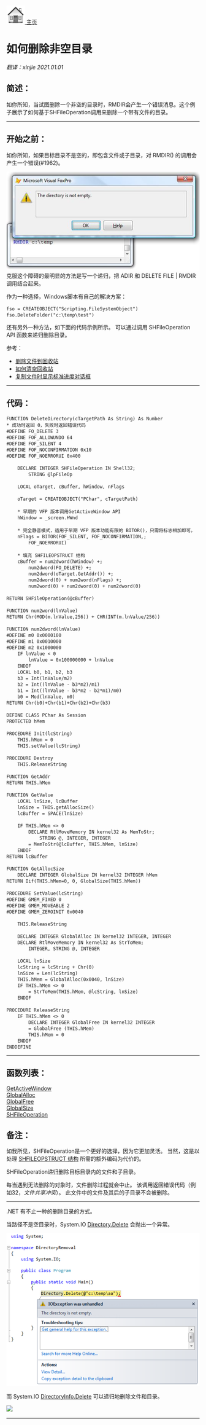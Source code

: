 [<img src="../images/home.png"> 主页 ](https://github.com/VFP9/Win32API)  

# 如何删除非空目录
_翻译：xinjie  2021.01.01_

## 简述：
如你所知，当试图删除一个非空的目录时，RMDIR会产生一个错误消息。这个例子展示了如何基于SHFileOperation调用来删除一个带有文件的目录。  
***  


## 开始之前：
如你所知，如果目标目录不是空的，即包含文件或子目录，对 RMDIR() 的调用会产生一个错误(#1962)。  

![](../images/dirisnotempty.jpg)  
克服这个障碍的最明显的方法是写一个递归，把 ADIR 和 DELETE FILE | RMDIR 调用结合起来。  

作为一种选择，Windows脚本有自己的解决方案：
```foxpro
fso = CREATEOBJECT("Scripting.FileSystemObject")  
fso.DeleteFolder("c:\temp\test")
```

还有另外一种方法，如下面的代码示例所示。 可以通过调用 SHFileOperation API 函数来递归删除目录。  

参考：

* [删除文件到回收站](sample_321.md)  
* [如何清空回收站](sample_301.md)  
* [复制文件时显示标准进度对话框](sample_508.md)  
  
***  


## 代码：
```foxpro  
FUNCTION DeleteDirectory(cTargetPath As String) As Number
* 成功时返回 0，失败时返回错误代码
#DEFINE FO_DELETE 3
#DEFINE FOF_ALLOWUNDO 64
#DEFINE FOF_SILENT 4
#DEFINE FOF_NOCONFIRMATION 0x10
#DEFINE FOF_NOERRORUI 0x400

	DECLARE INTEGER SHFileOperation IN Shell32;
		STRING @lpFileOp

	LOCAL oTarget, cBuffer, hWindow, nFlags

	oTarget = CREATEOBJECT("PChar", cTargetPath)
	
	* 早期的 VFP 版本调用GetActiveWindow API
	hWindow = _screen.HWnd

	* 完全静音模式，适用于早期 VFP 版本功能有限的 BITOR()，只需将标志相加即可。
	nFlags = BITOR(FOF_SILENT, FOF_NOCONFIRMATION,;
		FOF_NOERRORUI)

	* 填充 SHFILEOPSTRUCT 结构
	cBuffer = num2dword(hWindow) +;
		num2dword(FO_DELETE) +;
		num2dword(oTarget.GetAddr()) +;
		num2dword(0) + num2word(nFlags) +;
		num2word(0) + num2dword(0) + num2dword(0)

RETURN SHFileOperation(@cBuffer)

FUNCTION num2word(lnValue)
RETURN Chr(MOD(m.lnValue,256)) + CHR(INT(m.lnValue/256))

FUNCTION num2dword(lnValue)
#DEFINE m0 0x0000100
#DEFINE m1 0x0010000
#DEFINE m2 0x1000000
	IF lnValue < 0
		lnValue = 0x100000000 + lnValue
	ENDIF
	LOCAL b0, b1, b2, b3
	b3 = Int(lnValue/m2)
	b2 = Int((lnValue - b3*m2)/m1)
	b1 = Int((lnValue - b3*m2 - b2*m1)/m0)
	b0 = Mod(lnValue, m0)
RETURN Chr(b0)+Chr(b1)+Chr(b2)+Chr(b3)

DEFINE CLASS PChar As Session
PROTECTED hMem

PROCEDURE Init(lcString)
	THIS.hMem = 0
	THIS.setValue(lcString)

PROCEDURE Destroy
	THIS.ReleaseString

FUNCTION GetAddr
RETURN THIS.hMem

FUNCTION GetValue
	LOCAL lnSize, lcBuffer
	lnSize = THIS.getAllocSize()
	lcBuffer = SPACE(lnSize)

	IF THIS.hMem <> 0
		DECLARE RtlMoveMemory IN kernel32 As MemToStr;
			STRING @, INTEGER, INTEGER
		= MemToStr(@lcBuffer, THIS.hMem, lnSize)
	ENDIF
RETURN lcBuffer

FUNCTION GetAllocSize
	DECLARE INTEGER GlobalSize IN kernel32 INTEGER hMem
RETURN Iif(THIS.hMem=0, 0, GlobalSize(THIS.hMem))

PROCEDURE SetValue(lcString)
#DEFINE GMEM_FIXED 0
#DEFINE GMEM_MOVEABLE 2
#DEFINE GMEM_ZEROINIT 0x0040

	THIS.ReleaseString

	DECLARE INTEGER GlobalAlloc IN kernel32 INTEGER, INTEGER
	DECLARE RtlMoveMemory IN kernel32 As StrToMem;
		INTEGER, STRING @, INTEGER

	LOCAL lnSize
	lcString = lcString + Chr(0)
	lnSize = Len(lcString)
	THIS.hMem = GlobalAlloc(0x0040, lnSize)
	IF THIS.hMem <> 0
		= StrToMem(THIS.hMem, @lcString, lnSize)
	ENDIF

PROCEDURE ReleaseString
	IF THIS.hMem <> 0
		DECLARE INTEGER GlobalFree IN kernel32 INTEGER
		= GlobalFree (THIS.hMem)
		THIS.hMem = 0
	ENDIF
ENDDEFINE  
```  
***  


## 函数列表：
[GetActiveWindow](../libraries/user32/GetActiveWindow.md)  
[GlobalAlloc](../libraries/kernel32/GlobalAlloc.md)  
[GlobalFree](../libraries/kernel32/GlobalFree.md)  
[GlobalSize](../libraries/kernel32/GlobalSize.md)  
[SHFileOperation](../libraries/shell32/SHFileOperation.md)  

## 备注：
如我所见，SHFileOperation是一个更好的选择，因为它更加灵活。 当然，这是以处理 <a href="http://msdn.microsoft.com/en-us/library/bb759795(v=vs.85).aspx">SHFILEOPSTRUCT 结构</a> 所需的额外编码为代价的。
  
SHFileOperation递归删除目标目录内的文件和子目录。
  
每当遇到无法删除的对象时，文件删除过程就会中止。 该调用返回错误代码（例如32，*文件共享冲突*）。 此文件中的文件及其后的子目录不会被删除。
  
* * *  
.NET 有不止一种的删除目录的方式。  
  
当路径不是空目录时，System.IO <a href="http://msdn.microsoft.com/en-us/library/fxeahc5f.aspx">Directory.Delete</a> 会抛出一个异常。  

![](../images/DirectoryDeleteNet.png)

而 System.IO <a href="http://msdn.microsoft.com/en-us/library/c66e2tts">DirectoryInfo.Delete</a> 可以递归地删除文件和目录。  

![](../images/DirectoryDeleteNet01.pn)  

***  

